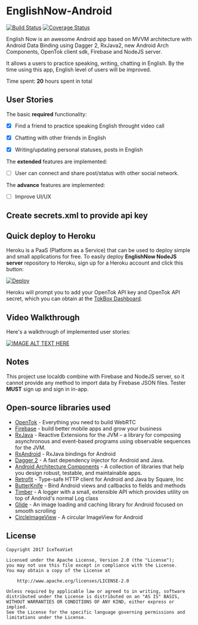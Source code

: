 # EnglishNow-Android

[![Build Status](https://travis-ci.org/USAssignmentWarehouse/EnglishNow-Android-MVVM.svg?branch=master)](https://travis-ci.org/USAssignmentWarehouse/EnglishNow-Android-MVVM) [![Coverage Status](https://coveralls.io/repos/github/USAssignmentWarehouse/EnglishNow-Android/badge.svg?branch=master)](https://coveralls.io/github/USAssignmentWarehouse/EnglishNow-Android-MVVM?branch=master)

English Now is an awesome Android app based on MVVM architecture with Android Data Binding using Dagger 2, RxJava2, new Android Arch Components, OpenTok client sdk, Firebase and NodeJS server.

 It allows a users to practice speaking, writing, chatting in English. By the time using this app, English level of users will be improved.

Time spent: **20** hours spent in total

## User Stories

The basic **required** functionality:

* [x] Find a friend to practice speaking English throught video call
* [x] Chatting with other friends in English
* [x] Writing/updating personal statuses, posts in English


The **extended** features are implemented:

* [ ] User can connect and share post/status with other social network.

The **advance** features are implemented:

* [ ] Improve UI/UX


## Create secrets.xml to provide api key

## Quick deploy to Heroku

Heroku is a PaaS (Platform as a Service) that can be used to deploy simple and small applications for free. To easily deploy **EnglishNow NodeJS server** repository to Heroku, sign up for a Heroku account and click this button:

<a href="https://heroku.com/deploy?template=https://github.com/opentok/learning-opentok-node/" target="_blank">
<img src="https://www.herokucdn.com/deploy/button.png" alt="Deploy">
</a>

Heroku will prompt you to add your OpenTok API key and OpenTok API secret, which you can
obtain at the [TokBox Dashboard](https://dashboard.tokbox.com/keys).

## Video Walkthrough

Here's a walkthrough of implemented user stories:

[![IMAGE ALT TEXT HERE](https://img.youtube.com/vi/Sw4Gj1eF8is/0.jpg)](https://www.youtube.com/watch?v=Sw4Gj1eF8is)

## Notes

This project use localdb combine with Firebase and NodeJS server, so it cannot provide any method to import data by Firebase JSON files.
Tester **MUST** sign up and sign in in-app.

## Open-source libraries used

- [OpenTok](https://tokbox.com/) - Everything you need to build WebRTC
- [Firebase](https://github.com/firebase/) - build better mobile apps and grow your business
- [RxJava](https://github.com/ReactiveX/RxJava) - Reactive Extensions for the JVM – a library for composing asynchronous and event-based programs using observable sequences for the JVM.
- [RxAndroid](https://github.com/ReactiveX/Rxandroid) - RxJava bindings for Android
- [Dagger 2](https://github.com/google/dagger) - A fast dependency injector for Android and Java.
- [Android Architecture Components](https://developer.android.com/topic/libraries/architecture/index.html) - A collection of libraries that help you design robust, testable, and maintainable apps.
- [Retrofit](https://github.com/square/retrofit) - Type-safe HTTP client for Android and Java by Square, Inc
- [ButterKnife](https://github.com/JakeWharton/butterknife) - Bind Android views and callbacks to fields and methods
- [Timber](https://github.com/JakeWharton/timber) - A logger with a small, extensible API which provides utility on top of Android's normal Log class
- [Glide](https://github.com/bumptech/glide) - An image loading and caching library for Android focused on smooth scrolling
- [CircleImageView](https://github.com/hdodenhof/CircleImageView) - A circular ImageView for Android


## License

    Copyright 2017 IceTeaViet

    Licensed under the Apache License, Version 2.0 (the "License");
    you may not use this file except in compliance with the License.
    You may obtain a copy of the License at

        http://www.apache.org/licenses/LICENSE-2.0

    Unless required by applicable law or agreed to in writing, software
    distributed under the License is distributed on an "AS IS" BASIS,
    WITHOUT WARRANTIES OR CONDITIONS OF ANY KIND, either express or implied.
    See the License for the specific language governing permissions and
    limitations under the License.